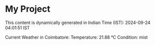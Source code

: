 # My Project

This content is dynamically generated in Indian Time (IST): 2024-09-24 04:01:51 IST


Current Weather in Coimbatore:
Temperature: 21.88 °C
Condition: mist
